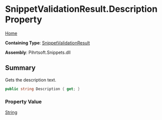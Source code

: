 # SnippetValidationResult\.Description Property

[Home](../../../../../README.md)

**Containing Type**: [SnippetValidationResult](../README.md)

**Assembly**: Pihrtsoft\.Snippets\.dll

## Summary

Gets the description text\.

```csharp
public string Description { get; }
```

### Property Value

[String](https://docs.microsoft.com/en-us/dotnet/api/system.string)

